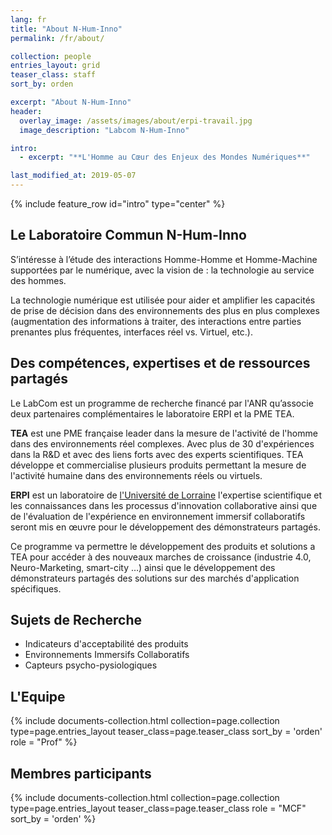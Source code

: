 ```yaml
---
lang: fr
title: "About N-Hum-Inno"
permalink: /fr/about/

collection: people
entries_layout: grid
teaser_class: staff
sort_by: orden 

excerpt: "About N-Hum-Inno"
header:
  overlay_image: /assets/images/about/erpi-travail.jpg
  image_description: "Labcom N-Hum-Inno"

intro:
  - excerpt: "**L'Homme au Cœur des Enjeux des Mondes Numériques**"

last_modified_at: 2019-05-07
---
```



{% include feature_row id="intro" type="center" %}


## Le Laboratoire Commun N-Hum-Inno

S’intéresse à l’étude des interactions Homme-Homme et Homme-Machine supportées par le numérique, avec la vision de : la technologie au service des hommes. 

La technologie numérique est utilisée pour aider et amplifier les capacités de prise de décision dans des environnements des plus en plus complexes (augmentation des informations à traiter, des interactions entre parties prenantes plus fréquentes, interfaces réel vs. Virtuel, etc.).

## Des compétences, expertises et de ressources partagés

Le LabCom est un programme de recherche financé par l'ANR qu’associe deux partenaires complémentaires le laboratoire ERPI et la PME TEA.

**TEA** est une PME française leader dans la mesure de l'activité de l'homme dans des environnements réel complexes. Avec plus de 30 d'expériences dans la R&D et avec des liens forts avec des experts scientifiques. TEA développe et commercialise plusieurs produits permettant la mesure de l'activité humaine dans des environnements réels ou virtuels.

**ERPI** est un laboratoire de [l'Université de Lorraine](https://univ-lorraine.fr) l'expertise scientifique et les connaissances dans les processus d'innovation collaborative ainsi que de l'évaluation de l'expérience en environnement immersif collaboratifs seront mis en œuvre pour le développement des démonstrateurs partagés.

Ce programme va permettre le développement des produits et solutions a TEA pour accéder à des nouveaux marches de croissance (industrie 4.0, Neuro-Marketing, smart-city …) ainsi que le développement des démonstrateurs partagés des solutions sur des marchés d'application spécifiques.

## Sujets de Recherche
 - Indicateurs d'acceptabilité des produits
 - Environnements Immersifs Collaboratifs
 - Capteurs psycho-pysiologiques


## L'Equipe

<div class="entries-{{ page.entries_layout }}">
{% include documents-collection.html 
    collection=page.collection 
    type=page.entries_layout 
    teaser_class=page.teaser_class 
    sort_by = 'orden'    
    role = "Prof" 
%}
</div>

<div style="width: 100%; clear: both; "></div>


## Membres participants



<div class="entries-{{ page.entries_layout }}">
{% include documents-collection.html 
    collection=page.collection 
    type=page.entries_layout 
    teaser_class=page.teaser_class    
    role = "MCF"
    sort_by = 'orden' 
%}
</div>

<div style="width: 100%; clear: both;"></div>
